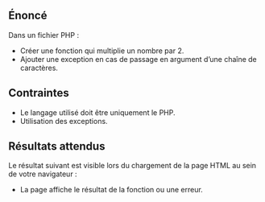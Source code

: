 ## Énoncé

Dans un fichier PHP :

- Créer une fonction qui multiplie un nombre par 2.
- Ajouter une exception en cas de passage en argument d’une chaîne de caractères.

## Contraintes

- Le langage utilisé doit être uniquement le PHP.
- Utilisation des exceptions.

## Résultats attendus

Le résultat suivant est visible lors du chargement de la page HTML au sein de votre navigateur :

- La page affiche le résultat de la fonction ou une erreur.